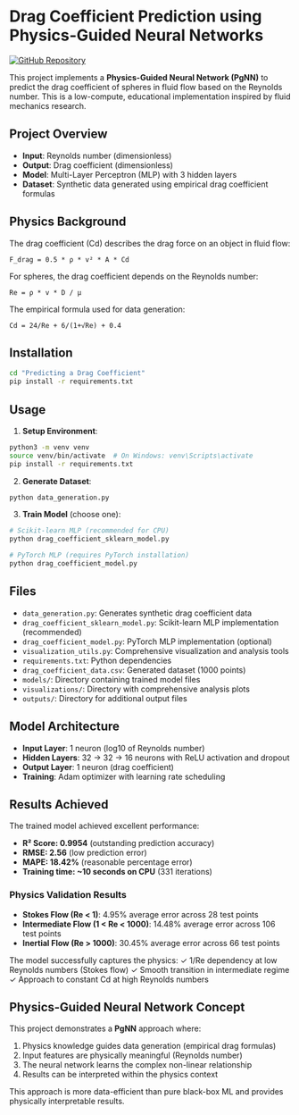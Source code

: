 # Drag Coefficient Prediction using Physics-Guided Neural Networks

[![GitHub Repository](https://img.shields.io/badge/GitHub-drag--coefficient--prediction-blue?logo=github)](https://github.com/Sakeeb91/drag-coefficient-prediction)

This project implements a **Physics-Guided Neural Network (PgNN)** to predict the drag coefficient of spheres in fluid flow based on the Reynolds number. This is a low-compute, educational implementation inspired by fluid mechanics research.

## Project Overview

- **Input**: Reynolds number (dimensionless)
- **Output**: Drag coefficient (dimensionless)
- **Model**: Multi-Layer Perceptron (MLP) with 3 hidden layers
- **Dataset**: Synthetic data generated using empirical drag coefficient formulas

## Physics Background

The drag coefficient (Cd) describes the drag force on an object in fluid flow:
```
F_drag = 0.5 * ρ * v² * A * Cd
```

For spheres, the drag coefficient depends on the Reynolds number:
```
Re = ρ * v * D / μ
```

The empirical formula used for data generation:
```
Cd = 24/Re + 6/(1+√Re) + 0.4
```

## Installation

```bash
cd "Predicting a Drag Coefficient"
pip install -r requirements.txt
```

## Usage

1. **Setup Environment**:
```bash
python3 -m venv venv
source venv/bin/activate  # On Windows: venv\Scripts\activate
pip install -r requirements.txt
```

2. **Generate Dataset**:
```bash
python data_generation.py
```

3. **Train Model** (choose one):
```bash
# Scikit-learn MLP (recommended for CPU)
python drag_coefficient_sklearn_model.py

# PyTorch MLP (requires PyTorch installation)
python drag_coefficient_model.py
```

## Files

- `data_generation.py`: Generates synthetic drag coefficient data
- `drag_coefficient_sklearn_model.py`: Scikit-learn MLP implementation (recommended)
- `drag_coefficient_model.py`: PyTorch MLP implementation (optional)
- `visualization_utils.py`: Comprehensive visualization and analysis tools
- `requirements.txt`: Python dependencies
- `drag_coefficient_data.csv`: Generated dataset (1000 points)
- `models/`: Directory containing trained model files
- `visualizations/`: Directory with comprehensive analysis plots
- `outputs/`: Directory for additional output files

## Model Architecture

- **Input Layer**: 1 neuron (log10 of Reynolds number)
- **Hidden Layers**: 32 → 32 → 16 neurons with ReLU activation and dropout
- **Output Layer**: 1 neuron (drag coefficient)
- **Training**: Adam optimizer with learning rate scheduling

## Results Achieved

The trained model achieved excellent performance:
- **R² Score: 0.9954** (outstanding prediction accuracy)
- **RMSE: 2.56** (low prediction error)
- **MAPE: 18.42%** (reasonable percentage error)
- **Training time: ~10 seconds on CPU** (331 iterations)

### Physics Validation Results
- **Stokes Flow (Re < 1)**: 4.95% average error across 28 test points
- **Intermediate Flow (1 < Re < 1000)**: 14.48% average error across 106 test points  
- **Inertial Flow (Re > 1000)**: 30.45% average error across 66 test points

The model successfully captures the physics:
✓ 1/Re dependency at low Reynolds numbers (Stokes flow)
✓ Smooth transition in intermediate regime
✓ Approach to constant Cd at high Reynolds numbers

## Physics-Guided Neural Network Concept

This project demonstrates a **PgNN** approach where:
1. Physics knowledge guides data generation (empirical drag formulas)
2. Input features are physically meaningful (Reynolds number)
3. The neural network learns the complex non-linear relationship
4. Results can be interpreted within the physics context

This approach is more data-efficient than pure black-box ML and provides physically interpretable results.